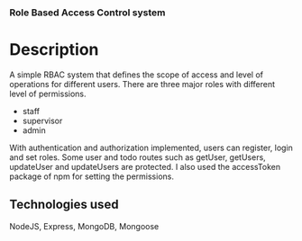 ### Role Based Access Control system ###

# Description
A simple RBAC system that defines the scope of access and level of operations for different users. There are three major roles with different level of permissions.
- staff  
- supervisor 
- admin

With authentication and authorization implemented, users can register, login and set roles.
Some user and todo routes such as getUser, getUsers, updateUser and updateUsers are protected. I also used the accessToken package of npm for setting the permissions.

 ## Technologies used ##
NodeJS,
Express,
MongoDB, 
Mongoose

